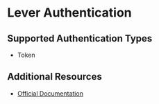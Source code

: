 # Lever Authentication

## Supported Authentication Types

- Token

## Additional Resources

- [Official Documentation](https://hire.lever.co/developer/documentation)